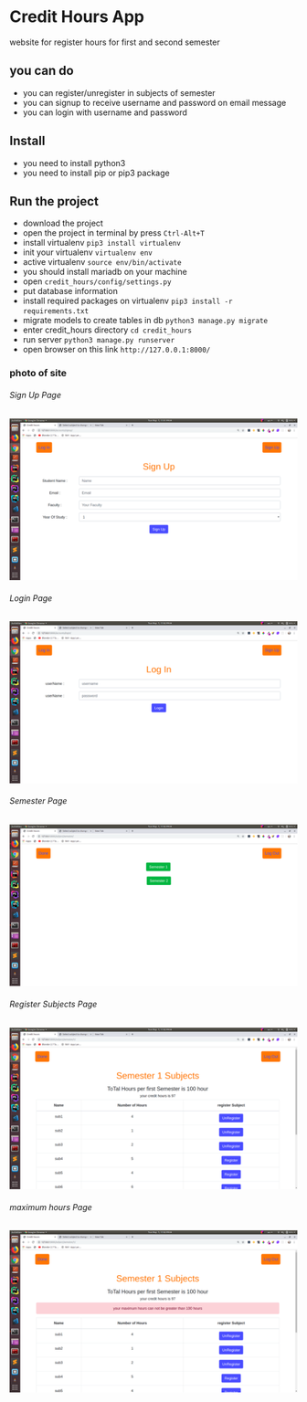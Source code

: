 # Credit Hours App

website for register hours for first and second semester
## you can do 

* you can register/unregister in subjects of semester
* you can signup to receive username and password on email message
* you can login with username and password

## Install

* you need to install python3
* you need to install pip or pip3 package

## Run the project

* download the project 
* open the project in terminal by press `Ctrl-Alt+T`
* install virtualenv `pip3 install virtualenv`
* init your virtualenv `virtualenv env`
* active virtualenv `source env/bin/activate`
* you should install mariadb on your machine
* open `credit_hours/config/settings.py`
* put database information
* install required packages on virtualenv `pip3 install -r requirements.txt`
* migrate models to create tables in db `python3 manage.py migrate`
* enter credit_hours directory `cd credit_hours`
* run server `python3 manage.py runserver`
* open browser on this link `http://127.0.0.1:8000/`

### photo of site

###### Sign Up Page
![alt text](https://github.com/Mohamed-awad/Credit-hours-app/blob/master/imgs/1.png)

###### Login Page
![alt text](https://github.com/Mohamed-awad/Credit-hours-app/blob/master/imgs/2.png)

###### Semester Page
![alt text](https://github.com/Mohamed-awad/Credit-hours-app/blob/master/imgs/3.png)

###### Register Subjects Page
![alt text](https://github.com/Mohamed-awad/Credit-hours-app/blob/master/imgs/4.png)

###### maximum hours Page
![alt text](https://github.com/Mohamed-awad/Credit-hours-app/blob/master/imgs/5.png)

